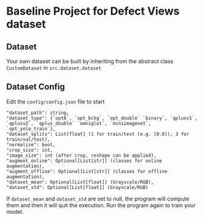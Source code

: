 # Baseline Project for Defect Views dataset

## Dataset
Your own dataset can be built by inheriting from the abstract class `CustomDataset` in `src.dataset.dataset`

## Dataset Config
Edit the `config/config.json` file to start

```
"dataset_path": string,
"dataset_type": {`opt6`, `opt_bckg`, `opt_double` `binary`, `qplusv1`, `qplusv2`, `qplus_double` `omniglot`, `miniimagenet`, `opt_yolo_train`},
"dataset_splits": List[float] (1 for train/test (e.g. [0.8]), 3 for train/val/test),
"normalize": bool,
"crop_size": int,
"image_size": int (after crop, reshape can be applied),
"augment_online": Optional[List[str]] (classes for online augmentation),
"augment_offline": Optional[List[str]] (classes for offline augmentation),
"dataset_mean": Optional[List[float]] (Grayscale/RGB),
"dataset_std": Optional[List[float]] (Grayscale/RGB)
```

If `dataset_mean` and `dataset_std` are set to null, the program will compute them and then it will quit the execution.
Run the program again to train your model.